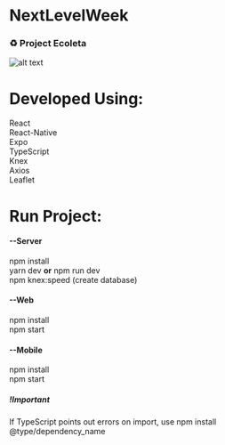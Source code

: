 # NextLevelWeek

### :recycle: Project Ecoleta 
![alt text](https://i.imgur.com/eE5dpEv.png)

# Developed Using: </br>
React </br>
React-Native </br>
Expo </br>
TypeScript </br>
Knex </br>
Axios </br>
Leaflet </br>

# Run Project:

#### --Server
npm install </br>
yarn dev **or** npm run dev </br>
npm knex:speed (create database)

#### --Web
npm install </br>
npm start

#### --Mobile
npm install </br>
npm start

##### !Important </br>
If TypeScript points out errors on import, use npm install @type/dependency_name
